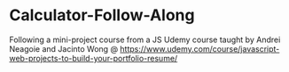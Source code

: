 # Calculator-Follow-Along
Following a mini-project course from a JS Udemy course taught by Andrei Neagoie and Jacinto Wong @ https://www.udemy.com/course/javascript-web-projects-to-build-your-portfolio-resume/

